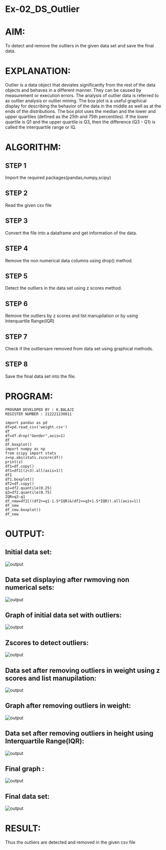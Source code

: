 # Ex-02_DS_Outlier
# AIM:
To detect and remove the outliers in the given data set and save the final data.
# EXPLANATION:
Outlier is a data object that deviates significantly from the rest of the data objects and behaves in a different manner. They can be caused by measurement or execution errors. The analysis of outlier data is referred to as outlier analysis or outlier mining. The box plot is a useful graphical display for describing the behavior of the data in the middle as well as at the ends of the distributions. The box plot uses the median and the lower and upper quartiles (defined as the 25th and 75th percentiles). If the lower quartile is Q1 and the upper quartile is Q3, then the difference (Q3 - Q1) is called the interquartile range or IQ.
# ALGORITHM:
## STEP 1
Import the required packages(pandas,numpy,scipy)
## STEP 2
Read the given csv file
## STEP 3
Convert the file into a dataframe and get information of the data.
## STEP 4
Remove the non numerical data columns using drop() method.
## STEP 5
Detect the outliers in the data set using z scores method.
## STEP 6
Remove the outliers by z scores and list manupilation or by using Interquartile Range(IQR)
## STEP 7
Check if the outliersare removed from data set using graphical methods.
## STEP 8
Save the final data set into the file.
# PROGRAM:
~~~
PROGRAM DEVELOPED BY : K.BALAJI
REGISTER NUMBER : 212221230011

import pandas as pd
df=pd.read_csv('weight.csv')
df
df=df.drop("Gender",axis=1)
df
df.boxplot()
import numpy as np
from scipy import stats
z=np.abs(stats.zscore(df))
print(z)
df1=df.copy()
df1=df1[(z<3).all(axis=1)]
df1
df1.boxplot()
df2=df.copy()
q1=df2.quantile(0.25)
q3=df2.quantile(0.75)
IQR=q3-q1
df_new=df2[((df2>=q1-1.5*IQR)&(df2<=q3+1.5*IQR)).all(axis=1)]
df_new
df_new.boxplot()
df_new
~~~
# OUTPUT:
## Initial data set:
![output](1.png)
## Data set displaying after rwmoving non numerical sets:
![output](2.png)
## Graph of initial data set with outliers:
![output](3.png)
## Zscores to detect outliers:
![output](4.png)
## Data set after removing outliers in weight using z scores and list manupilation:
![output](5.png)
## Graph after removing outliers in weight:
![output](6.png)
## Data set after removing outliers in height using Interquartile Range(IQR):
![output](7.png)
## Final graph :
![output](8.png)
## Final data set:
![output](9.png)
# RESULT:
Thus the outliers are detected and removed in the given csv file